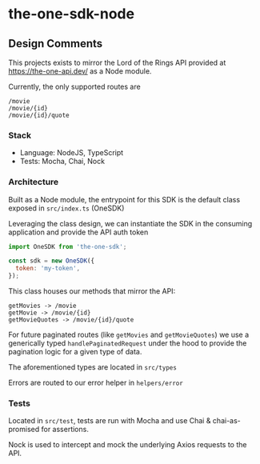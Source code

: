 # the-one-sdk-node

## Design Comments

This projects exists to mirror the Lord of the Rings API provided at https://the-one-api.dev/ as a Node module.

Currently, the only supported routes are

```
/movie
/movie/{id}
/movie/{id}/quote
```

### Stack

- Language: NodeJS, TypeScript
- Tests: Mocha, Chai, Nock

### Architecture

Built as a Node module, the entrypoint for this SDK is the default class exposed in `src/index.ts` (OneSDK)

Leveraging the class design, we can instantiate the SDK in the consuming application and provide the API auth token

```js
import OneSDK from 'the-one-sdk';

const sdk = new OneSDK({
  token: 'my-token',
});
```

This class houses our methods that mirror the API:

```
getMovies -> /movie
getMovie -> /movie/{id}
getMovieQuotes -> /movie/{id}/quote
```

For future paginated routes (like `getMovies` and `getMovieQuotes`) we use a generically typed `handlePaginatedRequest` under the hood to provide the pagination logic for a given type of data.

The aforementioned types are located in `src/types`

Errors are routed to our error helper in `helpers/error`

### Tests

Located in `src/test`, tests are run with Mocha and use Chai & chai-as-promised for assertions.

Nock is used to intercept and mock the underlying Axios requests to the API.

